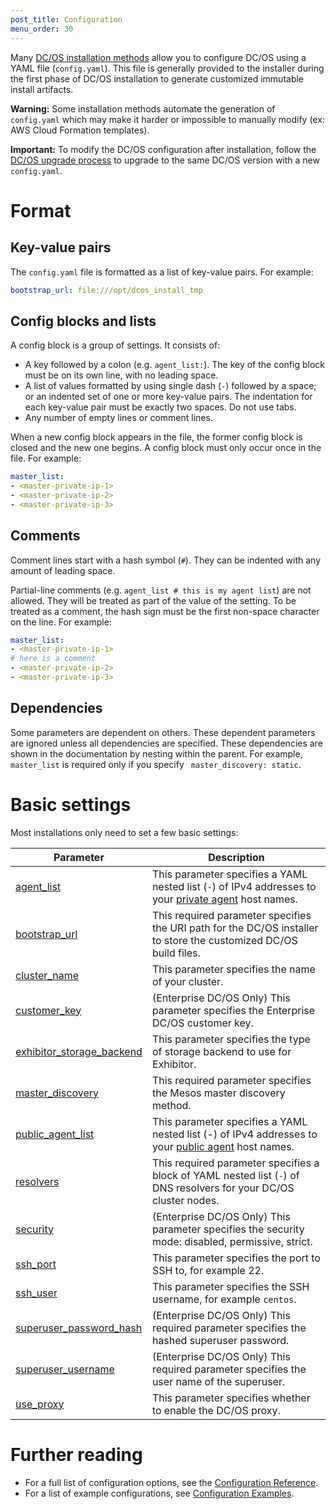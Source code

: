 ```yaml
---
post_title: Configuration
menu_order: 30
---
```


Many [DC/OS installation methods](/docs/1.10/installing/) allow you to configure DC/OS using a YAML file (`config.yaml`). This file is generally provided to the installer during the first phase of DC/OS installation to generate customized immutable install artifacts.

**Warning:** Some installation methods automate the generation of `config.yaml` which may make it harder or impossible to manually modify (ex: AWS Cloud Formation templates).

**Important:** To modify the DC/OS configuration after installation, follow the [DC/OS upgrade process](/docs/1.10/installing/upgrading/) to upgrade to the same DC/OS version with a new `config.yaml`.

# Format

## Key-value pairs
The `config.yaml` file is formatted as a list of key-value pairs. For example:

```yaml
bootstrap_url: file:///opt/dcos_install_tmp
```

## Config blocks and lists
A config block is a group of settings. It consists of:

- A key followed by a colon (e.g. `agent_list:`). The key of the config block must be on its own line, with no leading space.
- A list of values formatted by using single dash (`-`) followed by a space; or an indented set of one or more key-value pairs. The indentation for each key-value pair must be exactly two spaces. Do not use tabs.
- Any number of empty lines or comment lines.

When a new config block appears in the file, the former config block is closed and the new one begins. A config block must only occur once in the file. For example:

```yaml
master_list:
- <master-private-ip-1>
- <master-private-ip-2>
- <master-private-ip-3>
```

## Comments
Comment lines start with a hash symbol (`#`). They can be indented with any amount of leading space.

Partial-line comments (e.g. `agent_list # this is my agent list`) are not allowed. They will be treated as part of the value of the setting. To be treated as a comment, the hash sign must be the first non-space character on the line. For example:

```yaml
master_list:
- <master-private-ip-1>
# here is a comment
- <master-private-ip-2>
- <master-private-ip-3>
```

## Dependencies
Some parameters are dependent on others. These dependent parameters are ignored unless all dependencies are specified. These dependencies are shown in the documentation by nesting within the parent. For example, `master_list` is required only if you specify ` master_discovery: static`.

# Basic settings

Most installations only need to set a few basic settings:

| Parameter                              | Description                                                                                                                                               |
|----------------------------------------|-----------------------------------------------------------------------------------------------------------------------------------------------------------|
| [agent_list](/docs/1.10/installing/custom/configuration/configuration-parameters/#agent_list)      | This parameter specifies a YAML nested list (`-`) of IPv4 addresses to your [private agent](/docs/1.10/overview/concepts/#private-agent-node) host names.                  |
| [bootstrap_url](/docs/1.10/installing/custom/configuration/configuration-parameters/#bootstrap_url)                          | This required parameter specifies the URI path for the DC/OS installer to store the customized DC/OS build files.                                         |
| [cluster_name](/docs/1.10/installing/custom/configuration/configuration-parameters/#cluster_name)                           | This parameter specifies the name of your cluster.    |
| [customer_key](/docs/1.10/installing/custom/configuration/configuration-parameters/#customer_key)                  | (Enterprise DC/OS Only) This parameter specifies the Enterprise DC/OS customer key.   |
| [exhibitor_storage_backend](/docs/1.10/installing/custom/configuration/configuration-parameters/#exhibitor_storage_backend)         | This parameter specifies the type of storage backend to use for Exhibitor.          |
| [master_discovery](/docs/1.10/installing/custom/configuration/configuration-parameters/#master_discovery)                          | This required parameter specifies the Mesos master discovery method.         |
| [public_agent_list](/docs/1.10/installing/custom/configuration/configuration-parameters/#public_agent_list)       | This parameter specifies a YAML nested list (-) of IPv4 addresses to your [public agent](/docs/1.10/overview/concepts/#public-agent-node) host names.    |
| [resolvers](/docs/1.10/installing/custom/configuration/configuration-parameters/#resolvers)       | This required parameter specifies a block of YAML nested list (`-`) of DNS resolvers for your DC/OS cluster nodes.   |
| [security](/docs/1.10/installing/custom/configuration/configuration-parameters/#security)                           | (Enterprise DC/OS Only) This parameter specifies the security mode: disabled, permissive, strict.  |
| [ssh_port](/docs/1.10/installing/custom/configuration/configuration-parameters/#ssh_port)                           | This parameter specifies the port to SSH to, for example 22.          |
| [ssh_user](/docs/1.10/installing/custom/configuration/configuration-parameters/#ssh_user)                           | This parameter specifies the SSH username, for example `centos`.     |
| [superuser_password_hash](/docs/1.10/installing/custom/configuration/configuration-parameters/#superuser_password_hash)            | (Enterprise DC/OS Only) This required parameter specifies the hashed superuser password.      |
| [superuser_username](/docs/1.10/installing/custom/configuration/configuration-parameters/#superuser_username)               | (Enterprise DC/OS Only) This required parameter specifies the user name of the superuser.    |
| [use_proxy](/docs/1.10/installing/custom/configuration/configuration-parameters/#use_proxy)        | This parameter specifies whether to enable the DC/OS proxy.     |


# Further reading

- For a full list of configuration options, see the [Configuration Reference](/docs/1.10/installing/custom/configuration/configuration-parameters/).
- For a list of example configurations, see [Configuration Examples](/docs/1.10/installing/custom/configuration/examples/).
